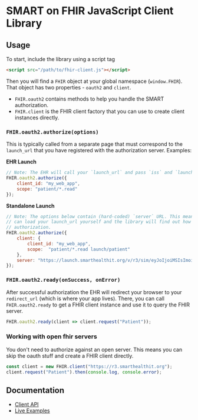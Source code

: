 SMART on FHIR JavaScript Client Library
=======================================

## Usage
To start, include the library using a script tag
```html
<script src="/path/to/fhir-client.js"></script>
```
Then you will find a `FHIR` object at your global namespace (`window.FHIR`). That object has two properties - `oauth2` and `client`.

- `FHIR.oauth2` contains methods to help you handle the SMART authorization.
- `FHIR.client` is the FHIR client factory that you can use to create client instances directly.

### `FHIR.oauth2.authorize(options)`
This is typically called from a separate page that must correspond to the `launch_url` that you have registered with the authorization server.
Examples:

**EHR Launch**
```js
// Note: The EHR will call your `launch_url` and pass `iss` and `launch` URL parameters.
FHIR.oauth2.authorize({
    client_id: "my_web_app",
    scope: "patient/*.read"
});
```

**Standalone Launch**
```js
// Note: The options below contain (hard-coded) `server` URL. This means that you
// can load your launch_url yourself and the library will find out how to do the
// authorization.
FHIR.oauth2.authorize({
    client: {
        client_id: "my_web_app",
        scope:  "patient/*.read launch/patient"
    },
    server: "https://launch.smarthealthit.org/v/r3/sim/eyJoIjoiMSIsImoiOiIxIn0/fhir"
});
```

### `FHIR.oauth2.ready(onSuccess, onError)`
After successful authorization the EHR will redirect your browser to your `redirect_url` (which is where your app lives). There, you can call `FHIR.oauth2.ready` to get a FHIR client instance and use it to query the FHIR server.
```js
FHIR.oauth2.ready(client => client.request("Patient"));
```


### Working with open fhir servers
You don't need to authorize against an open server. This means you can skip the
oauth stuff and create a FHIR client directly. 
```js
const client = new FHIR.client("https://r3.smarthealthit.org");
client.request("Patient").then(console.log, console.error);
```

## Documentation
- [Client API](api.md)
- [Live Examples](examples/index.html)
